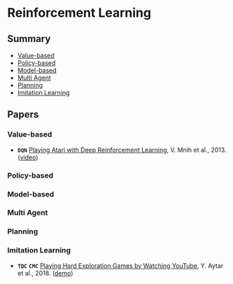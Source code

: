 # Reinforcement Learning

## Summary

* [Value-based](#value-based)
* [Policy-based](#policy-based)
* [Model-based](#model-based)
* [Multi Agent](#multi-agent)
* [Planning](#planning)
* [Imitation Learning](#imitation-learning)

## Papers

### Value-based

* **`DQN`** [Playing Atari with Deep Reinforcement Learning](https://arxiv.org/abs/1312.5602), V. Mnih et al., 2013. ([video](https://www.youtube.com/watch?v=iqXKQf2BOSE))

### Policy-based

### Model-based

### Multi Agent

### Planning

### Imitation Learning

* **`TDC`** **`CMC`** [Playing Hard Exploration Games by Watching YouTube](https://arxiv.org/abs/1805.11592), Y. Aytar et al., 2018. ([demo](https://www.youtube.com/playlist?list=PLZuOGGtntKlaOoq_8wk5aKgE_u_Qcpqhu))

